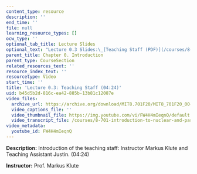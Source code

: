 ```yaml
---
content_type: resource
description: ''
end_time: ''
file: null
learning_resource_types: []
ocw_type: ''
optional_tab_title: Lecture Slides
optional_text: "Lecture 0.3 Slides:\_[Teaching Staff (PDF)](/courses/8-701-introduction-to-nuclear-and-particle-physics-fall-2020/resources/mit8_701f20_lec0-3)"
parent_title: Chapter 0. Introduction
parent_type: CourseSection
related_resources_text: ''
resource_index_text: ''
resourcetype: Video
start_time: ''
title: 'Lecture 0.3: Teaching Staff (04:24)'
uid: b45d5b2d-816c-ea42-885b-13b81c12087e
video_files:
  archive_url: https://archive.org/download/MIT8.701F20/MIT8_701F20_00-03_TeachingStaff_300k.mp4
  video_captions_file: ''
  video_thumbnail_file: https://img.youtube.com/vi/FW4H4mIeqnQ/default.jpg
  video_transcript_file: /courses/8-701-introduction-to-nuclear-and-particle-physics-fall-2020/539e121606747cd930491ce7b546df7b_FW4H4mIeqnQ.pdf
video_metadata:
  youtube_id: FW4H4mIeqnQ
---
```


**Description:** Introduction of the teaching staff: Instructor Markus Klute and Teaching Assistant Justin. (04:24)

**Instructor:** Prof. Markus Klute



